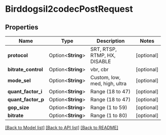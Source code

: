 # Birddogsil2codecPostRequest

## Properties

Name | Type | Description | Notes
------------ | ------------- | ------------- | -------------
**protocol** | Option<**String**> | SRT, RTSP, RTMP, HX, DISABLE | [optional]
**bitrate_control** | Option<**String**> | vbr, cbr | [optional]
**mode_sel** | Option<**String**> | Custom, low, med, high, ultra | [optional]
**quant_factor_i** | Option<**String**> | Range (18 to 47) | [optional]
**quant_factor_p** | Option<**String**> | Range (18 to 47) | [optional]
**gop_size** | Option<**String**> | Range (1 to 59) | [optional]
**bitrate** | Option<**String**> | Range (1 to 80) | [optional]

[[Back to Model list]](../README.md#documentation-for-models) [[Back to API list]](../README.md#documentation-for-api-endpoints) [[Back to README]](../README.md)



